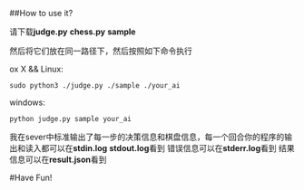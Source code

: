 ##How to use it?

请下载**judge.py** **chess.py** **sample**

然后将它们放在同一路径下，然后按照如下命令执行

ox X && Linux:

	sudo python3 ./judge.py ./sample ./your_ai
	
windows:

	python judge.py sample your_ai
	
我在sever中标准输出了每一步的决策信息和棋盘信息，每一个回合你的程序的输出和读入都可以在**stdin.log** **stdout.log**看到 错误信息可以在**stderr.log**看到 结果信息可以在**result.json**看到

#Have Fun!
